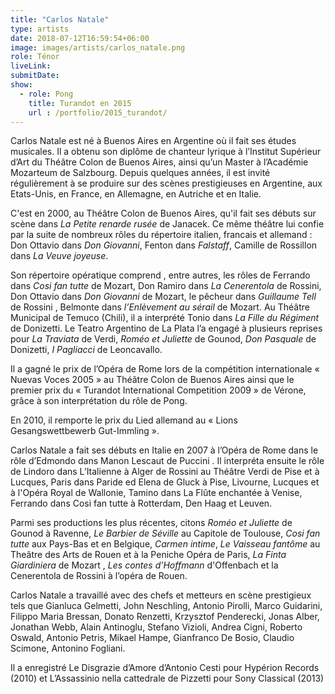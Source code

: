 ```yaml
---
title: "Carlos Natale"
type: artists
date: 2018-07-12T16:59:54+06:00
image: images/artists/carlos_natale.png
role: Ténor
liveLink: 
submitDate: 
show:
  - role: Pong
    title: Turandot en 2015
    url : /portfolio/2015_turandot/
---
```


Carlos Natale est né à Buenos Aires en Argentine où il fait ses études musicales. Il a obtenu son diplôme de chanteur lyrique à l’Institut Supérieur d’Art du Théâtre Colon de Buenos Aires, ainsi qu’un Master à l’Académie Mozarteum de Salzbourg. Depuis quelques années, il est invité régulièrement à se produire sur des scènes prestigieuses en Argentine, aux Etats-Unis, en France, en Allemagne, en Autriche et en Italie.

C'est en 2000, au Théâtre Colon de Buenos Aires, qu'il fait ses débuts sur scène dans *La Petite renarde rusée* de Janacek. Ce même théâtre lui confie par la suite de nombreux rôles du répertoire italien, francais et allemand : Don Ottavio dans *Don Giovanni*, Fenton  dans *Falstaff*, Camille de Rossillon dans *La Veuve joyeuse*.

Son répertoire opératique comprend , entre autres, les rôles de Ferrando dans *Cosi fan tutte* de Mozart, Don Ramiro dans *La Cenerentola* de Rossini, Don Ottavio dans *Don Giovanni* de Mozart, le pêcheur dans *Guillaume Tell* de Rossini , Belmonte dans *l’Enlèvement au sérail* de Mozart. Au Théâtre Municipal de Temuco (Chili), il a interprété Tonio dans *La Fille du Régiment* de Donizetti. Le Teatro Argentino de La Plata l’a engagé à plusieurs reprises pour *La Traviata* de Verdi, *Roméo et Juliette* de Gounod, *Don Pasquale* de Donizetti, *I Pagliacci* de Leoncavallo.

Il a gagné le prix de l’Opéra de Rome lors de la compétition internationale « Nuevas Voces 2005 » au Théâtre Colon de Buenos Aires ainsi que le premier prix du « Turandot International Competition 2009 » de Vérone, grâce à son interprétation du rôle de Pong.

En 2010, il remporte le prix du Lied allemand au « Lions Gesangswettbewerb Gut-Immling ».

Carlos Natale a fait ses débuts en Italie en 2007 à l’Opéra de Rome dans le rôle d’Edmondo dans  Manon Lescaut  de Puccini . Il interpréta ensuite le rôle de Lindoro dans  L’Italienne à Alger  de Rossini au Théâtre Verdi de Pise et à Lucques, Paris dans  Paride ed Elena  de Gluck à Pise, Livourne, Lucques et à l'Opéra Royal de Wallonie, Tamino dans  La Flûte enchantée  à Venise, Ferrando dans  Cosi fan tutte  à Rotterdam, Den Haag et Leuven.

Parmi ses productions les plus récentes, citons *Roméo et Juliette* de Gounod à Ravenne, *Le Barbier de Séville* au Capitole de Toulouse, *Cosi fan tutte* aux Pays-Bas et en Belgique, *Carmen intime*, *Le Vaisseau fantôme* au Theâtre des Arts de Rouen et à la Peniche Opéra de Paris, *La Finta Giardiniera* de Mozart , *Les contes d’Hoffmann* d'Offenbach et la Cenerentola de Rossini à l’opéra de Rouen.

Carlos Natale a travaillé avec des chefs et metteurs en scène prestigieux tels que Gianluca Gelmetti, John Neschling, Antonio Pirolli, Marco Guidarini, Filippo Maria Bressan, Donato Renzetti, Krzysztof Penderecki, Jonas Alber, Jonathan Webb, Alain Antinoglu, Stefano Vizioli, Andrea Cigni, Roberto Oswald, Antonio Petris, Mikael Hampe, Gianfranco De Bosio, Claudio Scimone, Antonino Fogliani.

Il a enregistré Le Disgrazie d’Amore d’Antonio Cesti pour Hypérion Records (2010) et L’Assassinio nella cattedrale de Pizzetti pour Sony Classical (2013)

